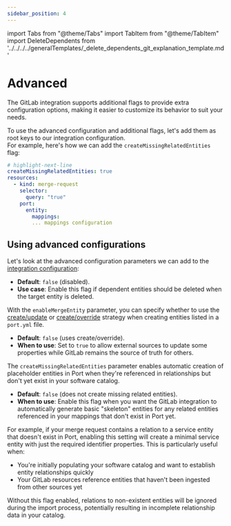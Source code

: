 ```yaml
---
sidebar_position: 4
---
```


import Tabs from "@theme/Tabs"
import TabItem from "@theme/TabItem"
import DeleteDependents from '../../../../generalTemplates/_delete_dependents_git_explanation_template.md'

# Advanced

The GitLab integration supports additional flags to provide extra configuration options, making it easier to customize its behavior to suit your needs.

To use the advanced configuration and additional flags, let's add them as root keys to our integration configuration.   
For example, here's how we can add the `createMissingRelatedEntities` flag:

```yaml showLineNumbers
# highlight-next-line
createMissingRelatedEntities: true
resources:
  - kind: merge-request
    selector:
      query: "true"
    port:
      entity:
        mappings:
        ... mappings configuration
```

## Using advanced configurations

Let's look at the advanced configuration parameters we can add to the [integration configuration](./GitLab-v2.md#the-integration-configuration):

<Tabs groupId="config" queryString="parameter">

<TabItem label="Delete dependent entities" value="deleteDependent">

<DeleteDependents/>

- **Default**: `false` (disabled).  
- **Use case**: Enable this flag if dependent entities should be deleted when the target entity is deleted.

</TabItem>

<TabItem label="Enable merge entity" value="enableMergeEntity">

With the `enableMergeEntity` parameter, you can specify whether to use the [create/update](/build-your-software-catalog/custom-integration/api?operation=create-update#usage) or [create/override](/build-your-software-catalog/custom-integration/api?operation=create-override#usage) strategy when creating entities listed in a `port.yml` file.

- **Default**: `false` (uses create/override).  
- **When to use**: Set to `true` to allow external sources to update some properties while GitLab remains the source of truth for others.

</TabItem>

<TabItem value="createMissingRelatedEntities" label="Create missing related entities">

The `createMissingRelatedEntities` parameter enables automatic creation of placeholder entities in Port when they're referenced in relationships but don't yet exist in your software catalog.

- **Default**: `false` (does not create missing related entities).
- **When to use**: Enable this flag when you want the GitLab integration to automatically generate basic "skeleton" entities for any related entities referenced in your mappings that don't exist in Port yet.

For example, if your merge request contains a relation to a service entity that doesn't exist in Port, enabling this setting will create a minimal service entity with just the required identifier properties. This is particularly useful when:

- You're initially populating your software catalog and want to establish entity relationships quickly
- Your GitLab resources reference entities that haven't been ingested from other sources yet

Without this flag enabled, relations to non-existent entities will be ignored during the import process, potentially resulting in incomplete relationship data in your catalog.

</TabItem>

</Tabs>
